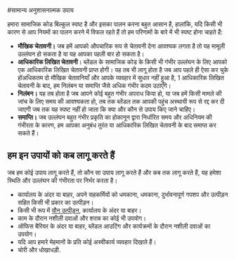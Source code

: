#सामान्य अनुशासनात्मक उपाय

हमारा सामाजिक कोड बिल्कुल स्पष्ट है और इसका पालन करना बहुत आसान है, हालांकि, यदि किसी भी कारण से आप नियमों का पालन करने में विफल रहते हैं तो हम परिणामों के बारे में भी स्पष्ट होना चाहते हैं:

- **मौखिक चेतावनी।** जब हमें आपको औपचारिक रूप से चेतावनी देना आवश्यक लगता है तो यह मामूली उल्लंघन हो सकता है या यह आपका पहली बार हो सकता है।
- **आधिकारिक लिखित चेतावनी**। ब्लेंडल के सामाजिक कोड के किसी भी गंभीर उल्लंघन के लिए आपको एक आधिकारिक लिखित चेतावनी प्राप्त होगी। यह तब भी लागू होता है जब आप पहले ही ऐसा कर चुके होंअधिकतम दो मौखिक चेतावनियाँ और आपके व्यवहार में सुधार नहीं हुआ है, 1 आधिकारिक लिखित चेतावनी के बाद, हम निलंबन या समाप्ति जैसे अधिक गंभीर कदम उठाएँगे।
- **निलंबन।** यह तब होता है जब आपने कोई बहुत गंभीर अपराध किया हो, या जब हमें किसी मामले की जांच के लिए समय की आवश्यकता हो, तब तक ब्लेंडल तक आपकी पहुंच अस्थायी रूप से रद्द कर दी जाएगी जब तक यह स्पष्ट नहीं हो जाता कि क्या और कौन से उपाय किए जाने चाहिए।
- **समाप्ति।** जब उल्लंघन बहुत गंभीर प्रकृति का होकानून द्वारा निर्धारित समय और अधिनियम की गंभीरता के कारण, हम आपका अनुबंध तुरंत या आधिकारिक लिखित चेतावनी के बाद समाप्त कर सकते हैं।

## हम इन उपायों को कब लागू करते हैं

जब हम कोई उपाय लागू करते हैं, तो कौन सा उपाय लागू करते हैं और कब तक लागू करते हैं, यह हमेशा स्थिति और उल्लंघन की गंभीरता पर निर्भर करता है।

- कार्यालय के अंदर या बाहर, अपने सहकर्मियों को धमकाना, धमकाना, दुर्भावनापूर्ण गपशप और उत्पीड़न सहित किसी भी प्रकार का उत्पीड़न।
- किसी भी रूप में [यौन उत्पीड़न](https://www.notion.so/Sexual-harassment-0cd8195609824c3e930123da48aec482?pvs=21), कार्यालय के अंदर या बाहर।
- काम के दौरान नशीली दवाओं और शराब का कोई भी उपयोग।
- ऑफिस बैरियर के अंदर या बाहर, ब्लेंडल आउटिंग और कार्यक्रमों के दौरान नशीली दवाओं का उपयोग।
- यदि आप हमारे मेहमानों के प्रति कोई अस्वीकार्य व्यवहार दिखाते हैं।
- चोरी और धोखाधड़ी.